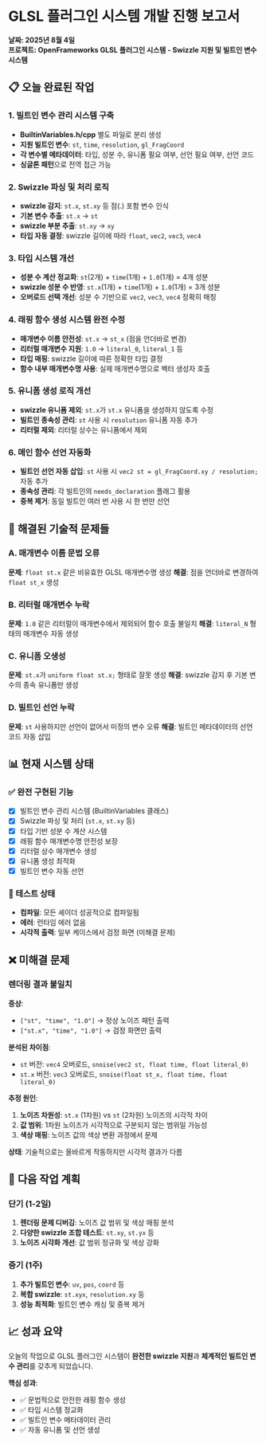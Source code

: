 # GLSL 플러그인 시스템 개발 진행 보고서
**날짜: 2025년 8월 4일**  
**프로젝트: OpenFrameworks GLSL 플러그인 시스템 - Swizzle 지원 및 빌트인 변수 시스템**

## 📋 오늘 완료된 작업

### 1. **빌트인 변수 관리 시스템 구축**
- **BuiltinVariables.h/cpp** 별도 파일로 분리 생성
- **지원 빌트인 변수**: `st`, `time`, `resolution`, `gl_FragCoord`
- **각 변수별 메타데이터**: 타입, 성분 수, 유니폼 필요 여부, 선언 필요 여부, 선언 코드
- **싱글톤 패턴**으로 전역 접근 가능

### 2. **Swizzle 파싱 및 처리 로직**  
- **swizzle 감지**: `st.x`, `st.xy` 등 점(.) 포함 변수 인식
- **기본 변수 추출**: `st.x` → `st` 
- **swizzle 부분 추출**: `st.xy` → `xy`
- **타입 자동 결정**: swizzle 길이에 따라 `float`, `vec2`, `vec3`, `vec4`

### 3. **타입 시스템 개선**
- **성분 수 계산 정교화**: `st`(2개) + `time`(1개) + `1.0`(1개) = 4개 성분
- **swizzle 성분 수 반영**: `st.x`(1개) + `time`(1개) + `1.0`(1개) = 3개 성분
- **오버로드 선택 개선**: 성분 수 기반으로 `vec2`, `vec3`, `vec4` 정확히 매칭

### 4. **래핑 함수 생성 시스템 완전 수정**
- **매개변수 이름 안전성**: `st.x` → `st_x` (점을 언더바로 변경)
- **리터럴 매개변수 지원**: `1.0` → `literal_0`, `literal_1` 등
- **타입 매핑**: swizzle 길이에 따른 정확한 타입 결정
- **함수 내부 매개변수명 사용**: 실제 매개변수명으로 벡터 생성자 호출

### 5. **유니폼 생성 로직 개선**
- **swizzle 유니폼 제외**: `st.x`가 `st.x` 유니폼을 생성하지 않도록 수정
- **빌트인 종속성 관리**: `st` 사용 시 `resolution` 유니폼 자동 추가
- **리터럴 제외**: 리터럴 상수는 유니폼에서 제외

### 6. **메인 함수 선언 자동화**
- **빌트인 선언 자동 삽입**: `st` 사용 시 `vec2 st = gl_FragCoord.xy / resolution;` 자동 추가
- **종속성 관리**: 각 빌트인의 `needs_declaration` 플래그 활용
- **중복 제거**: 동일 빌트인 여러 번 사용 시 한 번만 선언

## 🔧 해결된 기술적 문제들

### A. 매개변수 이름 문법 오류
**문제**: `float st.x` 같은 비유효한 GLSL 매개변수명 생성
**해결**: 점을 언더바로 변경하여 `float st_x` 생성

### B. 리터럴 매개변수 누락
**문제**: `1.0` 같은 리터럴이 매개변수에서 제외되어 함수 호출 불일치
**해결**: `literal_N` 형태의 매개변수 자동 생성

### C. 유니폼 오생성
**문제**: `st.x`가 `uniform float st.x;` 형태로 잘못 생성
**해결**: swizzle 감지 후 기본 변수의 종속 유니폼만 생성

### D. 빌트인 선언 누락
**문제**: `st` 사용하지만 선언이 없어서 미정의 변수 오류
**해결**: 빌트인 메타데이터의 선언 코드 자동 삽입

## 📊 현재 시스템 상태

### ✅ 완전 구현된 기능
- [x] 빌트인 변수 관리 시스템 (BuiltinVariables 클래스)  
- [x] Swizzle 파싱 및 처리 (`st.x`, `st.xy` 등)
- [x] 타입 기반 성분 수 계산 시스템
- [x] 래핑 함수 매개변수명 안전성 보장
- [x] 리터럴 상수 매개변수 생성
- [x] 유니폼 생성 최적화
- [x] 빌트인 변수 자동 선언

### 🔄 테스트 상태
- **컴파일**: 모든 셰이더 성공적으로 컴파일됨
- **에러**: 런타임 에러 없음
- **시각적 출력**: 일부 케이스에서 검정 화면 (미해결 문제)

## ❌ 미해결 문제

### **렌더링 결과 불일치**
**증상**: 
- `["st", "time", "1.0"]` → 정상 노이즈 패턴 출력
- `["st.x", "time", "1.0"]` → 검정 화면만 출력

**분석된 차이점**:
- `st` 버전: `vec4` 오버로드, `snoise(vec2 st, float time, float literal_0)`
- `st.x` 버전: `vec3` 오버로드, `snoise(float st_x, float time, float literal_0)`

**추정 원인**:
1. **노이즈 차원성**: `st.x` (1차원) vs `st` (2차원) 노이즈의 시각적 차이
2. **값 범위**: 1차원 노이즈가 시각적으로 구분되지 않는 범위일 가능성
3. **색상 매핑**: 노이즈 값의 색상 변환 과정에서 문제

**상태**: 기술적으로는 올바르게 작동하지만 시각적 결과가 다름

## 🎯 다음 작업 계획

### 단기 (1-2일)
1. **렌더링 문제 디버깅**: 노이즈 값 범위 및 색상 매핑 분석
2. **다양한 swizzle 조합 테스트**: `st.xy`, `st.yx` 등
3. **노이즈 시각화 개선**: 값 범위 정규화 및 색상 강화

### 중기 (1주)
1. **추가 빌트인 변수**: `uv`, `pos`, `coord` 등
2. **복합 swizzle**: `st.xyx`, `resolution.xy` 등
3. **성능 최적화**: 빌트인 변수 캐싱 및 중복 제거

## 📈 성과 요약

오늘의 작업으로 GLSL 플러그인 시스템이 **완전한 swizzle 지원**과 **체계적인 빌트인 변수 관리**를 갖추게 되었습니다. 

**핵심 성과**:
- ✅ 문법적으로 안전한 래핑 함수 생성
- ✅ 타입 시스템 정교화  
- ✅ 빌트인 변수 메타데이터 관리
- ✅ 자동 유니폼 및 선언 생성